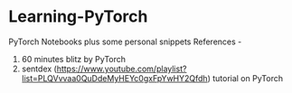# Learning-PyTorch
PyTorch Notebooks plus some personal snippets
References - 
  1) 60 minutes blitz by PyTorch
  2) sentdex (https://www.youtube.com/playlist?list=PLQVvvaa0QuDdeMyHEYc0gxFpYwHY2Qfdh) tutorial on PyTorch

